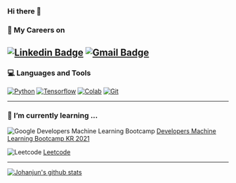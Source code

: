 ### Hi there 👋

<!--
**johanjun/johanjun** is a ✨ _special_ ✨ repository because its `README.md` (this file) appears on your GitHub profile.

Here are some ideas to get you started:

- 🔭 I’m currently working on ...
- 🌱 I’m currently learning ...
- 👯 I’m looking to collaborate on ...
- 🤔 I’m looking for help with ...
- 💬 Ask me about ...
- 📫 How to reach me: ...
- 😄 Pronouns: ...
- ⚡ Fun fact: ...

-->

### 🏃 My Careers on
[![Linkedin Badge](https://img.shields.io/badge/-LinkedIn-blue?style=flat-square&logo=Linkedin&logoColor=white&link=https://www.linkedin.com/in/hanjun-jo-343a06144/)](https://www.linkedin.com/in/hanjun-jo-343a06144/)
[![Gmail Badge](https://img.shields.io/badge/Gmail-d14836?style=flat-square&logo=Gmail&logoColor=white&link=mailto:johanjun.me@gmail.com)](mailto:johanjun.me@gmail.com)
---
### 💻 Languages and Tools
[![Python](https://img.shields.io/badge/Python-3776AB?style=flat-square&logo=Python&logoColor=white&link=https://github.com/johanjun)](https://github.com/johanjun)
[![Tensorflow](https://img.shields.io/badge/Tensorflow-FF6F00?style=flat-square&logo=Tensorflow&logoColor=white&link=https://github.com/johanjun)](https://github.com/johanjun)
[![Colab](https://img.shields.io/badge/Colab-F9AB00?style=flat-square&logo=googlecolab&logoColor=white&link=https://github.com/johanjun)](https://github.com/johanjun)
[![Git](https://img.shields.io/badge/-Git-black?style=flat&logo=git&link=https://github.com/johanjun)](https://github.com/johanjun)

---
### 🌱 I’m currently learning ...
![Google Developers Machine Learning Bootcamp](https://img.shields.io/badge/Google-4285F4?style=flat&logo=Google&link=https://events.withgoogle.com/google-developers-mlb-kr-2021/)
[Developers Machine Learning Bootcamp KR 2021](https://events.withgoogle.com/google-developers-mlb-kr-2021/)

![Leetcode](https://img.shields.io/badge/Leetcode-4285F4?style=flat&logo=Leetcode&link=https://leetcode.com/johanjun_me/)
[Leetcode](https://leetcode.com/johanjun_me/)

---

<a href="https://github.com/johanjun">
 <img align="center" src="https://github-readme-stats.vercel.app/api?username=johanjun&show_icons=true&theme=tokyonight&line_height=27" alt="Johanjun's github stats"/>
</a>

